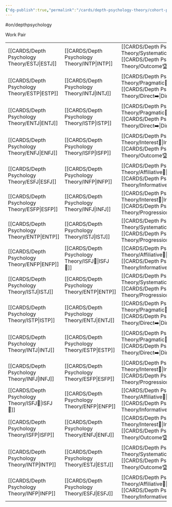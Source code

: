 ```yaml
---
{"dg-publish":true,"permalink":"/cards/depth-psychology-theory/cohort-pair/","created":"2023-04-24T14:58:50.376+02:00","updated":"2023-04-25T13:23:10.545+02:00"}
---
```


#on/depthpsychology 

Work Pair 

|          |          |                                   |
| -------- | -------- | --------------------------------- |
| [[CARDS/Depth Psychology Theory/ESTJ\|ESTJ]] | [[CARDS/Depth Psychology Theory/INTP\|INTP]] | [[CARDS/Depth Psychology Theory/Systematic⚙️\|Systematic⚙️]], [[CARDS/Depth Psychology Theory/Outcome🏆\|Outcome🏆]]  |
| [[CARDS/Depth Psychology Theory/ESTP\|ESTP]] | [[CARDS/Depth Psychology Theory/INTJ\|INTJ]] | [[CARDS/Depth Psychology Theory/Pragmatic🦊\|Pragmatic🦊]], [[CARDS/Depth Psychology Theory/Direct➡️\|Direct➡️]]                                    |
| [[CARDS/Depth Psychology Theory/ENTJ\|ENTJ]] | [[CARDS/Depth Psychology Theory/ISTP\|ISTP]] | [[CARDS/Depth Psychology Theory/Pragmatic🦊\|Pragmatic🦊]], [[CARDS/Depth Psychology Theory/Direct➡️\|Direct➡️]]                                   |
| [[CARDS/Depth Psychology Theory/ENFJ\|ENFJ]] | [[CARDS/Depth Psychology Theory/ISFP\|ISFP]] | [[CARDS/Depth Psychology Theory/Interest👀\|Interest👀]], [[CARDS/Depth Psychology Theory/Outcome🏆\|Outcome🏆]]                                  |
| [[CARDS/Depth Psychology Theory/ESFJ\|ESFJ]] | [[CARDS/Depth Psychology Theory/INFP\|INFP]] | [[CARDS/Depth Psychology Theory/Affiliative🐜\|Affiliative🐜]], [[CARDS/Depth Psychology Theory/Informative↪️\|Informative↪️]]                                   |
| [[CARDS/Depth Psychology Theory/ESFP\|ESFP]] | [[CARDS/Depth Psychology Theory/INFJ\|INFJ]] | [[CARDS/Depth Psychology Theory/Interest👀\|Interest👀]], [[CARDS/Depth Psychology Theory/Progression🏃\|Progression🏃]]                                   |
| [[CARDS/Depth Psychology Theory/ENTP\|ENTP]] | [[CARDS/Depth Psychology Theory/ISTJ\|ISTJ]] | [[CARDS/Depth Psychology Theory/Systematic⚙️\|Systematic⚙️]], [[CARDS/Depth Psychology Theory/Progression🏃\|Progression🏃]] |
| [[CARDS/Depth Psychology Theory/ENFP\|ENFP]] | [[CARDS/Depth Psychology Theory/ISFJ💂\|ISFJ💂]] | [[CARDS/Depth Psychology Theory/Affiliative🐜\|Affiliative🐜]], [[CARDS/Depth Psychology Theory/Informative↪️\|Informative↪️]]      |
| [[CARDS/Depth Psychology Theory/ISTJ\|ISTJ]] | [[CARDS/Depth Psychology Theory/ENTP\|ENTP]] | [[CARDS/Depth Psychology Theory/Systematic⚙️\|Systematic⚙️]], [[CARDS/Depth Psychology Theory/Progression🏃\|Progression🏃]]  |
| [[CARDS/Depth Psychology Theory/ISTP\|ISTP]] | [[CARDS/Depth Psychology Theory/ENTJ\|ENTJ]] | [[CARDS/Depth Psychology Theory/Pragmatic🦊\|Pragmatic🦊]], [[CARDS/Depth Psychology Theory/Direct➡️\|Direct➡️]]                                      |
| [[CARDS/Depth Psychology Theory/INTJ\|INTJ]] | [[CARDS/Depth Psychology Theory/ESTP\|ESTP]] | [[CARDS/Depth Psychology Theory/Pragmatic🦊\|Pragmatic🦊]], [[CARDS/Depth Psychology Theory/Direct➡️\|Direct➡️]]                                     |
| [[CARDS/Depth Psychology Theory/INFJ\|INFJ]] | [[CARDS/Depth Psychology Theory/ESFP\|ESFP]] | [[CARDS/Depth Psychology Theory/Interest👀\|Interest👀]], [[CARDS/Depth Psychology Theory/Progression🏃\|Progression🏃]]                                         |
| [[CARDS/Depth Psychology Theory/ISFJ💂\|ISFJ💂]] | [[CARDS/Depth Psychology Theory/ENFP\|ENFP]] | [[CARDS/Depth Psychology Theory/Affiliative🐜\|Affiliative🐜]], [[CARDS/Depth Psychology Theory/Informative↪️\|Informative↪️]]                                     |
| [[CARDS/Depth Psychology Theory/ISFP\|ISFP]] | [[CARDS/Depth Psychology Theory/ENFJ\|ENFJ]] | [[CARDS/Depth Psychology Theory/Interest👀\|Interest👀]], [[CARDS/Depth Psychology Theory/Outcome🏆\|Outcome🏆]]                                   |
| [[CARDS/Depth Psychology Theory/INTP\|INTP]] | [[CARDS/Depth Psychology Theory/ESTJ\|ESTJ]] | [[CARDS/Depth Psychology Theory/Systematic⚙️\|Systematic⚙️]], [[CARDS/Depth Psychology Theory/Outcome🏆\|Outcome🏆]]                                   |
| [[CARDS/Depth Psychology Theory/INFP\|INFP]] | [[CARDS/Depth Psychology Theory/ESFJ\|ESFJ]] | [[CARDS/Depth Psychology Theory/Affiliative🐜\|Affiliative🐜]], [[CARDS/Depth Psychology Theory/Informative↪️\|Informative↪️]]                                    |

<script src="https://utteranc.es/client.js"  
        repo="Heart4sides/Comment_Section"
        issue-term="pathname"
        theme="github-dark-orange"
        crossorigin="anonymous"
        async> 
</script>
